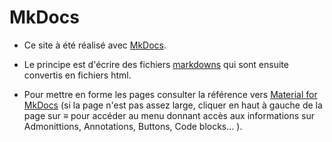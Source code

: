 # MkDocs

- Ce site à été réalisé avec [MkDocs](https://www.mkdocs.org).

- Le principe est d'écrire des fichiers [markdowns](https://www.arthurperret.fr/tutomd/) qui sont ensuite convertis en fichiers html. 

- Pour mettre en forme les pages consulter la référence vers [Material for MkDocs](https://squidfunk.github.io/mkdocs-material/reference/) (si la page n'est pas assez large, cliquer en haut à gauche de la page sur ≡ pour accéder au menu donnant accès aux informations sur Admonittions, Annotations, Buttons, Code blocks... ). 
